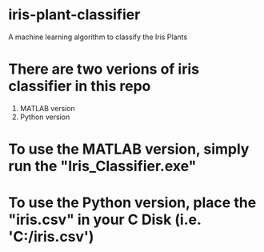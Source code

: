 # iris-plant-classifier
A machine learning algorithm to classify the Iris Plants

# There are two verions of iris classifier in this repo

1. MATLAB version
2. Python version

# To use the MATLAB version, simply run the "Iris_Classifier.exe"

# To use the Python version, place the "iris.csv" in your C Disk (i.e. 'C:/iris.csv')
